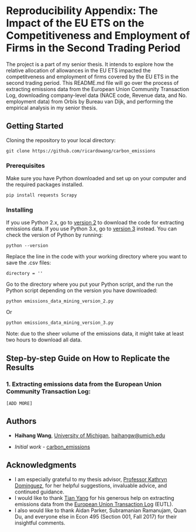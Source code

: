 # Reproducibility Appendix: The Impact of the EU ETS on the Competitiveness and Employment of Firms in the Second Trading Period

The project is a part of my senior thesis. It intends to explore how the relative allocation of allowances in the EU ETS impacted the competitveness and employment of firms covered by the EU ETS in the second trading period. This README.md file will go over the process of extracting emissions data from the European Union Community Transaction Log, downloading company-level data (NACE code, Revenue data, and No. employment data) from Orbis by Bureau van Dijk, and performing the empirical analysis in my senior thesis. 

## Getting Started

Cloning the repository to your local directory: 

```
git clone https://github.com/ricardowang/carbon_emissions
```

### Prerequisites

Make sure you have Python downloaded and set up on your computer and the required packages installed. 

```
pip install requests Scrapy
```

### Installing

If you use Python 2.x, go to [version 2](https://github.com/ricardowang/carbon_emissions/tree/master/Python%20Code/Python%202.x) to download the code for extracting emissions data. If you use Python 3.x, go to [version 3](https://github.com/ricardowang/carbon_emissions/tree/master/Python%20Code/Python%203.x) instead. 
You can check the version of Python by running: 
```
python --version
```

Replace the line in the code with your working directory where you want to save the .csv files: 
```
directory = ''
```

Go to the directory where you put your Python script, and the run the Python script depending on the version you have downloaded: 
```
python emissions_data_mining_version_2.py
```
Or 
```
python emissions_data_mining_version_3.py
```

Note: due to the sheer volume of the emissions data, it might take at least two hours to download all data. 


## Step-by-step Guide on How to Replicate the Results

### 1. Extracting emissions data from the European Union Community Transaction Log: 

```
[ADD MORE]
```

## Authors

* **Haihang Wang**, [University of Michigan](https://www.umich.edu), haihangw@umich.edu 

- *Initial work* - [carbon_emissions](https://github.com/ricardowang/carbon_emissions)


## Acknowledgments

* I am especially grateful to my thesis advisor, [Professor Kathryn Dominguez](http://fordschool.umich.edu/faculty/kathryn-dominguez), for her helpful suggestions, invaluable advice, and continued guidance. 
* I would like to thank [Tian Yang](https://github.com/Lion-Yang) for his generous help on extracting emissions data from the [European Union Transaction Log](http://ec.europa.eu/environment/ets/oha.do;EUROPA_JSESSIONID=j_RTOZ-CeTt2G0fWEy-OyLZ19BcvsAybo9Xsb0YOGsd4FcMzN9gC!-588220385) (EUTL). 
* I also would like to thank Aidan Parker, Subramanian Ramanujam, Quan Du, and everyone else in Econ 495 (Section 001, Fall 2017) for their insightful comments.    


